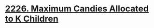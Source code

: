 # [2226. Maximum Candies Allocated to K Children](https://leetcode.com/problems/maximum-candies-allocated-to-k-children/description/)